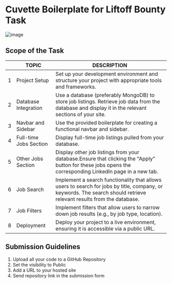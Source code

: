 # Cuvette Boilerplate for Liftoff Bounty Task 
                

![image](https://github.com/user-attachments/assets/0ae34c78-6c1a-48b1-89f8-6a5b16b0f76f)


## Scope of the Task

|                |TOPIC													 |DESCRIPTION                  |
|----------------|-------------------------------|-----------------------------|
|1|Project Setup|Set up your development environment and structure your project with appropriate tools and frameworks.|
|2|Database Integration|Use a database (preferably MongoDB) to store job listings. Retrieve job data from the database and display it in the relevant sections of your site.|
|3|Navbar and Sidebar|Use the provided boilerplate for creating a functional navbar and sidebar.|
|4|Full-time Jobs Section|Display full-time job listings pulled from your database.|
|5|Other Jobs Section|Display other job listings from your database.Ensure that clicking the "Apply" button for these jobs opens the corresponding LinkedIn page in a new tab.|
|6|Job Search|Implement a search functionality that allows users to search for jobs by title, company, or keywords. The search should retrieve relevant results from the database.|
|7|Job Filters|Implement filters that allow users to narrow down job results (e.g., by job type, location).|
|8|Deployment|Deploy your project to a live environment, ensuring it is accessible via a public URL.|


## Submission Guidelines

1. Upload all your code to a GitHub Repository
2. Set the visibility to Public
3. Add a URL to your hosted site
4. Send repository link in the submission form
